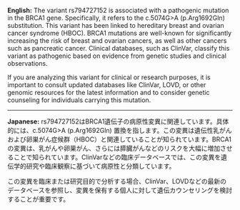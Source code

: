 **English:**
The variant rs794727152 is associated with a pathogenic mutation in the BRCA1 gene. Specifically, it refers to the c.5074G>A (p.Arg1692Gln) substitution. This variant has been linked to hereditary breast and ovarian cancer syndrome (HBOC). BRCA1 mutations are well-known for significantly increasing the risk of breast and ovarian cancers, as well as other cancers such as pancreatic cancer. Clinical databases, such as ClinVar, classify this variant as pathogenic based on evidence from genetic studies and clinical observations.

If you are analyzing this variant for clinical or research purposes, it is important to consult updated databases like ClinVar, LOVD, or other genomic resources for the latest information and to consider genetic counseling for individuals carrying this mutation.

---

**Japanese:**
rs794727152はBRCA1遺伝子の病原性変異に関連しています。具体的には、c.5074G>A (p.Arg1692Gln) 置換を指します。この変異は遺伝性乳がんおよび卵巣がん症候群（HBOC）と関連していることが知られています。BRCA1の変異は、乳がんや卵巣がん、さらには膵臓がんなどのリスクを大幅に増加させることで知られています。ClinVarなどの臨床データベースでは、この変異を遺伝学的研究や臨床観察に基づいて病原性と分類しています。

この変異を臨床または研究目的で分析する場合、ClinVar、LOVDなどの最新のデータベースを参照し、変異を保有する個人に対して遺伝カウンセリングを検討することが重要です。